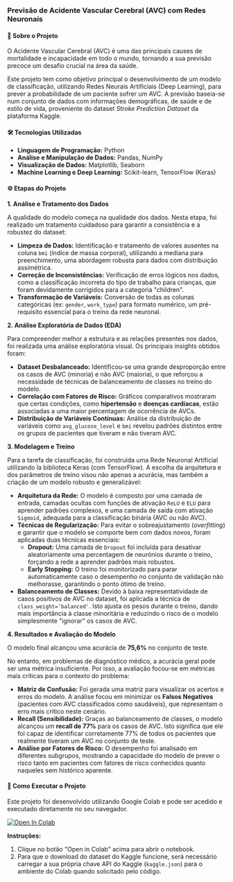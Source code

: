 ### Previsão de Acidente Vascular Cerebral (AVC) com Redes Neuronais

#### 🎯 Sobre o Projeto

O Acidente Vascular Cerebral (AVC) é uma das principais causes de mortalidade e incapacidade em todo o mundo, tornando a sua previsão precoce um desafio crucial na área da saúde.

Este projeto tem como objetivo principal o desenvolvimento de um modelo de classificação, utilizando Redes Neurais Artificiais (Deep Learning), para prever a probabilidade de um paciente sofrer um AVC. A previsão baseia-se num conjunto de dados com informações demográficas, de saúde e de estilo de vida, proveniente do dataset *Stroke Prediction Dataset* da plataforma Kaggle.

#### 🛠️ Tecnologias Utilizadas

* **Linguagem de Programação:** Python
* **Análise e Manipulação de Dados:** Pandas, NumPy
* **Visualização de Dados:** Matplotlib, Seaborn
* **Machine Learning e Deep Learning:** Scikit-learn, TensorFlow (Keras)

#### ⚙️ Etapas do Projeto

**1. Análise e Tratamento dos Dados**

A qualidade do modelo começa na qualidade dos dados. Nesta etapa, foi realizado um tratamento cuidadoso para garantir a consistência e a robustez do dataset:

* **Limpeza de Dados:** Identificação e tratamento de valores ausentes na coluna `bmi` (índice de massa corporal), utilizando a mediana para preenchimento, uma abordagem robusta para dados com distribuição assimétrica.
* **Correção de Inconsistências:** Verificação de erros lógicos nos dados, como a classificação incorreta do tipo de trabalho para crianças, que foram devidamente corrigidos para a categoria "children".
* **Transformação de Variáveis:** Conversão de todas as colunas categóricas (ex: `gender`, `work_type`) para formato numérico, um pré-requisito essencial para o treino da rede neuronal.

**2. Análise Exploratória de Dados (EDA)**

Para compreender melhor a estrutura e as relações presentes nos dados, foi realizada uma análise exploratória visual. Os principais insights obtidos foram:

* **Dataset Desbalanceado:** Identificou-se uma grande desproporção entre os casos de AVC (minoria) e não AVC (maioria), o que reforçou a necessidade de técnicas de balanceamento de classes no treino do modelo.
* **Correlação com Fatores de Risco:** Gráficos comparativos mostraram que certas condições, como **hipertensão** e **doenças cardíacas**, estão associadas a uma maior percentagem de ocorrência de AVCs.
* **Distribuição de Variáveis Contínuas:** Análise da distribuição de variáveis como `avg_glucose_level` e `bmi` revelou padrões distintos entre os grupos de pacientes que tiveram e não tiveram AVC.

**3. Modelagem e Treino**

Para a tarefa de classificação, foi construída uma Rede Neuronal Artificial utilizando la biblioteca Keras (com TensorFlow). A escolha da arquitetura e dos parâmetros de treino visou não apenas a acurácia, mas também a criação de um modelo robusto e generalizável:

* **Arquitetura da Rede:** O modelo é composto por uma camada de entrada, camadas ocultas com funções de ativação `ReLU` e `ELU` para aprender padrões complexos, e uma camada de saída com ativação `Sigmoid`, adequada para a classificação binária (AVC ou não AVC).
* **Técnicas de Regularização:** Para evitar o sobreajustamento (*overfitting*) e garantir que o modelo se comporte bem com dados novos, foram aplicadas duas técnicas essenciais:
    * **Dropout:** Uma camada de `Dropout` foi incluída para desativar aleatoriamente uma percentagem de neurónios durante o treino, forçando a rede a aprender padrões mais robustos.
    * **Early Stopping:** O treino foi monitorizado para parar automaticamente caso o desempenho no conjunto de validação não melhorasse, garantindo o ponto ótimo de treino.
* **Balanceamento de Classes:** Devido à baixa representatividade de casos positivos de AVC no dataset, foi aplicada a técnica de `class_weight='balanced'`. Isto ajusta os pesos durante o treino, dando mais importância à classe minoritária e reduzindo o risco de o modelo simplesmente "ignorar" os casos de AVC.

**4. Resultados e Avaliação do Modelo**

O modelo final alcançou uma acurácia de **75,6%** no conjunto de teste.

No entanto, em problemas de diagnóstico médico, a acurácia geral pode ser uma métrica insuficiente. Por isso, a avaliação focou-se em métricas mais críticas para o contexto do problema:

* **Matriz de Confusão:** Foi gerada uma matriz para visualizar os acertos e erros do modelo. A análise focou em minimizar os **Falsos Negativos** (pacientes com AVC classificados como saudáveis), que representam o erro mais crítico neste cenário.
* **Recall (Sensibilidade):** Graças ao balanceamento de classes, o modelo alcançou um **recall de 77%** para os casos de AVC. Isto significa que ele foi capaz de identificar corretamente 77% de todos os pacientes que realmente tiveram um AVC no conjunto de teste.
* **Análise por Fatores de Risco:** O desempenho foi analisado em diferentes subgrupos, mostrando a capacidade do modelo de prever o risco tanto em pacientes com fatores de risco conhecidos quanto naqueles sem histórico aparente.

#### 🏁 Como Executar o Projeto

Este projeto foi desenvolvido utilizando Google Colab e pode ser acedido e executado diretamente no seu navegador.

[![Open In Colab](https://colab.research.google.com/assets/colab-badge.svg)](https://colab.research.google.com/drive/1QYnMndyvxHCaQ7yRKReCeWtcuRJax-3V)

**Instruções:**
1.  Clique no botão "Open in Colab" acima para abrir o notebook.
2.  Para que o download do dataset do Kaggle funcione, será necessário carregar a sua própria chave API do Kaggle (`kaggle.json`) para o ambiente do Colab quando solicitado pelo código.
